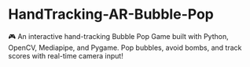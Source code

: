 # HandTracking-AR-Bubble-Pop
🎮 An interactive hand-tracking Bubble Pop Game built with Python, OpenCV, Mediapipe, and Pygame. Pop bubbles, avoid bombs, and track scores with real-time camera input!
